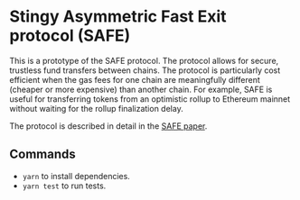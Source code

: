 # Stingy Asymmetric Fast Exit protocol (SAFE)

This is a prototype of the SAFE protocol. The protocol allows for secure, trustless fund transfers between chains. The protocol is particularly cost efficient when the gas fees for one chain are meaningfully different (cheaper or more expensive) than another chain. For example, SAFE is useful for transferring tokens from an optimistic rollup to Ethereum mainnet without waiting for the rollup finalization delay.

The protocol is described in detail in the [SAFE paper](https://www.notion.so/statechannels/SAFE-Protocol-cf0b29e8656d4c3e8edfe8329b2fa67e).

## Commands
- `yarn` to install dependencies.
- `yarn test` to run tests.